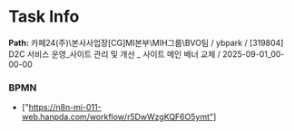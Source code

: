 # Task Info

**Path:** 카페24(주)\본사사업장\[CG]MI본부\MIH그룹\BVO팀 / ybpark / [319804] D2C 서비스 운영_사이트 관리 및 개선 _ 사이트 메인 배너 교체 / 2025-09-01_00-00-00

### BPMN
- ["https://n8n-mi-011-web.hanpda.com/workflow/r5DwWzgKQF6O5ymt"]

